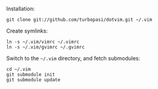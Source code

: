 Installation:
	
	git clone git://github.com/turbopasi/dotvim.git ~/.vim  


Create symlinks:
	
	ln -s ~/.vim/vimrc ~/.vimrc
	ln -s ~/.vim/gvimrc ~/.gvimrc


Switch to the `~/.vim` directory, and fetch submodules:
	
	cd ~/.vim
	git submodule init
	git submodule update
